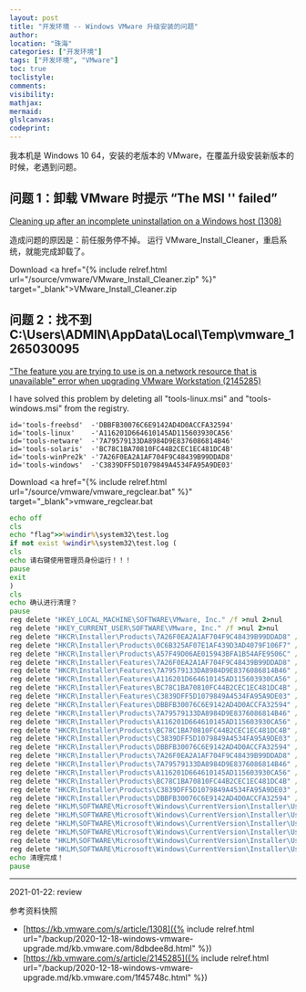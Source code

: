 ```yaml
---
layout: post
title: "开发环境 -- Windows VMware 升级安装的问题"
author:
location: "珠海"
categories: ["开发环境"]
tags: ["开发环境", "VMware"]
toc: true
toclistyle:
comments:
visibility:
mathjax:
mermaid:
glslcanvas:
codeprint:
---
```


我本机是 Windows 10 64，安装的老版本的 VMware，在覆盖升级安装新版本的时候，老遇到问题。


## 问题 1：卸载 VMware 时提示 “The MSI '' failed”

[Cleaning up after an incomplete uninstallation on a Windows host (1308)](https://kb.vmware.com/s/article/1308)

造成问题的原因是：前任服务停不掉。
运行 VMware_Install_Cleaner，重启系统，就能完成卸载了。

Download <a href="{% include relref.html url="/source/vmware/VMware_Install_Cleaner.zip" %}" target="_blank">VMware_Install_Cleaner.zip</a>


## 问题 2：找不到 C:\Users\ADMIN\AppData\Local\Temp\vmware_1265030095

["The feature you are trying to use is on a network resource that is unavailable" error when upgrading VMware Workstation (2145285)](https://kb.vmware.com/s/article/2145285)

I have solved this problem by deleting all "tools-linux.msi" and "tools-windows.msi" from the registry.

```
id='tools-freebsd'  -'DBBFB30076C6E9142AD4D0ACCFA32594'
id='tools-linux'    -'A116201D664610145AD115603930CA56'
id='tools-netware'  -'7A79579133DA8984D9E8376086814B46'
id='tools-solaris'  -'BC78C1BA70810FC44B2CEC1EC481DC4B'
id='tools-winPre2k' -'7A26F0EA2A1AF704F9C48439B99DDAD8'
id='tools-windows'  -'C3839DFF5D1079849A4534FA95A9DE03'
```

Download <a href="{% include relref.html url="/source/vmware/vmware_regclear.bat" %}" target="_blank">vmware_regclear.bat</a>

```bat
echo off
cls
echo "flag">>%windir%\system32\test.log
if not exist %windir%\system32\test.log (
cls
echo 请右键使用管理员身份运行！！！
pause
exit
)
cls
echo 确认进行清理？
pause
reg delete "HKEY_LOCAL_MACHINE\SOFTWARE\VMware, Inc." /f >nul 2>nul
reg delete "HKEY_CURRENT_USER\SOFTWARE\VMware, Inc." /f >nul 2>nul
reg delete "HKCR\Installer\Products\7A26F0EA2A1AF704F9C48439B99DDAD8" /f >nul 2>nul
reg delete "HKCR\Installer\Products\0C6B325AF07E1AF439D3AD4079F106F7" /f >nul 2>nul
reg delete "HKCR\Installer\Products\A57F49D06AE015943BFA1B54AFE9506C" /f >nul 2>nul
reg delete "HKCR\Installer\Features\7A26F0EA2A1AF704F9C48439B99DDAD8" /f >nul 2>nul
reg delete "HKCR\Installer\Features\7A79579133DA8984D9E8376086814B46" /f >nul 2>nul
reg delete "HKCR\Installer\Features\A116201D664610145AD115603930CA56" /f >nul 2>nul
reg delete "HKCR\Installer\Features\BC78C1BA70810FC44B2CEC1EC481DC4B" /f >nul 2>nul
reg delete "HKCR\Installer\Features\C3839DFF5D1079849A4534FA95A9DE03" /f >nul 2>nul
reg delete "HKCR\Installer\Features\DBBFB30076C6E9142AD4D0ACCFA32594" /f >nul 2>nul
reg delete "HKCR\Installer\Products\7A79579133DA8984D9E8376086814B46" /f >nul 2>nul
reg delete "HKCR\Installer\Products\A116201D664610145AD115603930CA56" /f >nul 2>nul
reg delete "HKCR\Installer\Products\BC78C1BA70810FC44B2CEC1EC481DC4B" /f >nul 2>nul
reg delete "HKCR\Installer\Products\C3839DFF5D1079849A4534FA95A9DE03" /f >nul 2>nul
reg delete "HKCR\Installer\Products\DBBFB30076C6E9142AD4D0ACCFA32594" /f >nul 2>nul
reg delete "HKCR\Installer\Products\7A26F0EA2A1AF704F9C48439B99DDAD8" /f >nul 2>nul
reg delete "HKCR\Installer\Products\7A79579133DA8984D9E8376086814B46" /f >nul 2>nul
reg delete "HKCR\Installer\Products\A116201D664610145AD115603930CA56" /f >nul 2>nul
reg delete "HKCR\Installer\Products\BC78C1BA70810FC44B2CEC1EC481DC4B" /f >nul 2>nul
reg delete "HKCR\Installer\Products\C3839DFF5D1079849A4534FA95A9DE03" /f >nul 2>nul
reg delete "HKCR\Installer\Products\DBBFB30076C6E9142AD4D0ACCFA32594" /f >nul 2>nul
reg delete "HKLM\SOFTWARE\Microsoft\Windows\CurrentVersion\Installer\UserData\S-1-5-18\Products\7A26F0EA2A1AF704F9C48439B99DDAD8" /f >nul 2>nul
reg delete "HKLM\SOFTWARE\Microsoft\Windows\CurrentVersion\Installer\UserData\S-1-5-18\Products\7A79579133DA8984D9E8376086814B46" /f >nul 2>nul
reg delete "HKLM\SOFTWARE\Microsoft\Windows\CurrentVersion\Installer\UserData\S-1-5-18\Products\A116201D664610145AD115603930CA56" /f >nul 2>nul
reg delete "HKLM\SOFTWARE\Microsoft\Windows\CurrentVersion\Installer\UserData\S-1-5-18\Products\BC78C1BA70810FC44B2CEC1EC481DC4B" /f >nul 2>nul
reg delete "HKLM\SOFTWARE\Microsoft\Windows\CurrentVersion\Installer\UserData\S-1-5-18\Products\C3839DFF5D1079849A4534FA95A9DE03" /f >nul 2>nul
reg delete "HKLM\SOFTWARE\Microsoft\Windows\CurrentVersion\Installer\UserData\S-1-5-18\Products\DBBFB30076C6E9142AD4D0ACCFA32594" /f >nul 2>nul
echo 清理完成！
pause
```

-----
<p class='reviewtip'>2021-01-22: review</p>
<font class='ref_snapshot'>参考资料快照</font>

- [https://kb.vmware.com/s/article/1308]({% include relref.html url="/backup/2020-12-18-windows-vmware-upgrade.md/kb.vmware.com/8dbdee8d.html" %})
- [https://kb.vmware.com/s/article/2145285]({% include relref.html url="/backup/2020-12-18-windows-vmware-upgrade.md/kb.vmware.com/1f45748c.html" %})
